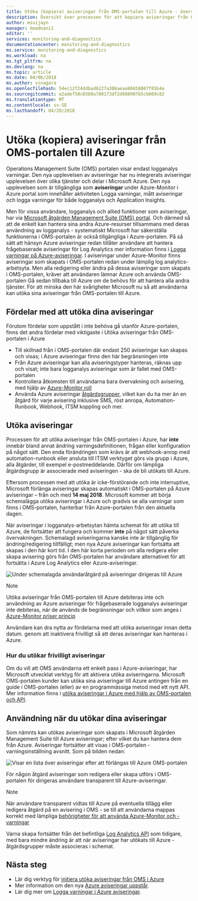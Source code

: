 ```yaml
---
title: Utöka (kopiera) aviseringar från OMS-portalen till Azure - översikt | Microsoft Docs
description: Översikt över processen för att kopiera aviseringar från OMS-portalen i Azure aviseringar, information kring vanliga kundernas problem.
author: msvijayn
manager: kmadnani1
editor: ''
services: monitoring-and-diagnostics
documentationcenter: monitoring-and-diagnostics
ms.service: monitoring-and-diagnostics
ms.workload: na
ms.tgt_pltfrm: na
ms.devlang: na
ms.topic: article
ms.date: 04/06/2018
ms.author: vinagara
ms.openlocfilehash: 54ec12f24ddbad6227a306aeae86658807f85b4e
ms.sourcegitcommit: e2adef58c03b0a780173df2d988907b5cb809c82
ms.translationtype: MT
ms.contentlocale: sv-SE
ms.lasthandoff: 04/28/2018
---
```

# <a name="extend-copy-alerts-from-oms-portal-into-azure"></a>Utöka (kopiera) aviseringar från OMS-portalen till Azure
Operations Management Suite (OMS) portalen visar endast logganalys varningar.  Den nya upplevelsen av aviseringar har nu integrerats aviseringar upplevelsen över olika tjänster och delar i Microsoft Azure. Den nya upplevelsen som är tillgängliga som **aviseringar** under Azure-Monitor i Azure portal som innehåller aktiviteten Logga varningar, mått aviseringar och logga varningar för både logganalys och Application Insights. 


Men för vissa användare, logganalys och allied funktioner som aviseringar, har via [Microsoft åtgärden Management Suite (OMS) portal](../operations-management-suite/operations-management-suite-overview.md). Och därmed så att de enkelt kan hantera sina andra Azure-resurser tillsammans med deras användning av logganalys - systematiskt Microsoft har säkerställa funktionerna i OMS-portalen är också tillgängliga i Azure-portalen. På så sätt att hänsyn Azure aviseringar redan tillåter användare att hantera frågebaserade aviseringar för Log Analytics mer information finns i [Logga varningar på Azure-aviseringar](monitor-alerts-unified-log.md). I aviseringar under Azure-Monitor finns aviseringar som skapats i OMS-portalen redan under lämplig log analytics-arbetsyta. Men alla redigering eller ändra på dessa aviseringar som skapats i OMS-portalen, kräver att användaren lämnar Azure och använda OMS-portalen Gå sedan tillbaka till Azure om de behövs för att hantera alla andra tjänster. För att minska den här svårigheter Microsoft nu så att användarna kan utöka sina aviseringar från OMS-portalen till Azure.

## <a name="benefits-of-extending-your-alerts"></a>Fördelar med att utöka dina aviseringar
Förutom fördelar som uppstått i inte behöva gå utanför Azure-portalen, finns det andra fördelar med viktigaste i Utöka aviseringar från OMS-portalen i Azure

- Till skillnad från i OMS-portalen där endast 250 aviseringar kan skapas och visas; i Azure aviseringar finns den här begränsningen inte
- Från Azure aviseringar kan alla aviseringstyper hanteras, räknas upp och visat; inte bara logganalys aviseringar som är fallet med OMS-portalen
- Kontrollera åtkomsten till användarna bara övervakning och avisering, med hjälp av [Azure-Monitor roll](monitoring-roles-permissions-security.md)
- Använda Azure aviseringar [åtgärdsgrupper](monitoring-action-groups.md), vilket kan du ha mer än en åtgärd för varje avisering inklusive SMS, röst anropa, Automation-Runbook, Webhook, ITSM koppling och mer. 

## <a name="process-of-extending-your-alerts"></a>Utöka aviseringar
Processen för att utöka aviseringar från OMS-portalen i Azure, har **inte** innebär bland annat ändring varningsdefinitionen, frågan eller konfiguration på något sätt. Den enda förändringen som krävs är att webhook-anrop med automation-runbook eller ansluta till ITSM verktyget görs via grupp i Azure, alla åtgärder, till exempel e-postmeddelande. Därför om lämpliga åtgärdsgrupp är associerade med aviseringen - ska de bli utökats till Azure.

Eftersom processen med att utöka är icke-förstörande och inte interruptive, Microsoft förlänga aviseringar skapas automatiskt i OMS-portalen på Azure aviseringar – från och med **14 maj 2018**. Microsoft kommer att börja schemalägga utöka aviseringar i Azure och gradvis se alla varningar som finns i OMS-portalen, hanterbar från Azure-portalen från den aktuella dagen. 

När aviseringar i logganalys-arbetsytan hämta schemat för att utöka till Azure, de fortsätter att fungera och kommer **inte** på något sätt påverka övervakningen. Schemalagd aviseringarna kanske inte är tillgänglig för ändring/redigering tillfälligt; men nya Azure aviseringar kan fortsätta att skapas i den här kort tid. I den här korta perioden om alla redigera eller skapa avisering görs från OMS-portalen har användare alternativet för att fortsätta i Azure Log Analytics eller Azure-aviseringar.

 ![Under schemalagda användaråtgärd på aviseringar dirigeras till Azure](./media/monitor-alerts-extend/ScheduledDirection.png)

> [!NOTE]
> Utöka aviseringar från OMS-portalen till Azure debiteras inte och användning av Azure aviseringar för frågebaserade logganalys aviseringar inte debiteras, när de används de begränsningar och villkor som anges i [Azure-Monitor priser princip](https://azure.microsoft.com/pricing/details/monitor/)  

Användare kan dra nytta av fördelarna med att utöka aviseringar innan detta datum. genom att inaktivera frivilligt så att deras aviseringar kan hanteras i Azure.

### <a name="how-to-voluntarily-extending-your-alerts"></a>Hur du utökar frivilligt aviseringar
Om du vill att OMS användarna ett enkelt pass i Azure-aviseringar, har Microsoft utvecklat verktyg för att aktivera utöka aviseringarna. Microsoft OMS-portalen kunder kan utöka sina aviseringar till Azure antingen från en guide i OMS-portalen (eller) av en programmässiga metod med ett nytt API. Mer information finns i [utöka aviseringar i Azure med hjälp av OMS-portalen och API](monitoring-alerts-extend-tool.md).


## <a name="usage-after-extending-your-alerts"></a>Användning när du utökar dina aviseringar
Som nämnts kan utökas aviseringar som skapats i Microsoft åtgärden Management Suite till Azure aviseringar; efter vilket du kan hantera dem från Azure. Aviseringar fortsätter att visas i OMS-portalen - varningsinställning avsnitt. Som på bilden nedan:

 ![Visar en lista över aviseringar efter att förlängas till Azure OMS-portalen](./media/monitor-alerts-extend/PostExtendList.png)

För någon åtgärd aviseringar som redigera eller skapa utförs i OMS-portalen för dirigeras användare transparent till Azure-aviseringar. 

> [!NOTE]
> När användare transparent vidtas till Azure på eventuella tillägg eller redigera åtgärd på en avisering i OMS - se till att användarna mappas korrekt med lämpliga [behörigheter för att använda Azure-Monitor och -varningar](monitoring-roles-permissions-security.md)

Varna skapa fortsätter från det befintliga [Log Analytics API](../log-analytics/log-analytics-api-alerts.md) som tidigare, med bara mindre ändring är att när aviseringar har utökats till Azure - åtgärdsgrupper måste associeras i schemat.

## <a name="next-steps"></a>Nästa steg

* Lär dig verktyg för [initiera utöka aviseringar från OMS i Azure](monitoring-alerts-extend-tool.md)
* Mer information om den nya [Azure aviseringar uppstår](monitoring-overview-unified-alerts.md).
* Lär dig mer om [Logga varningar i Azure aviseringar](monitor-alerts-unified-log.md).
